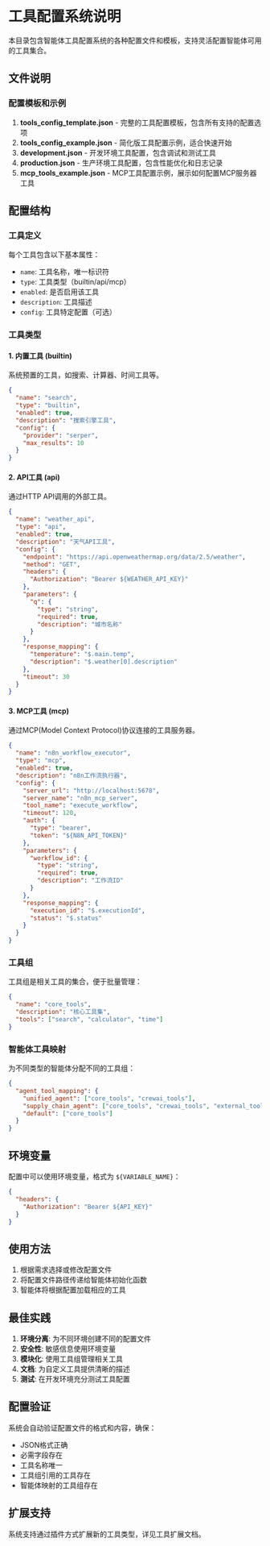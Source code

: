 # 工具配置系统说明

本目录包含智能体工具配置系统的各种配置文件和模板，支持灵活配置智能体可用的工具集合。

## 文件说明

### 配置模板和示例

1. **tools_config_template.json** - 完整的工具配置模板，包含所有支持的配置选项
2. **tools_config_example.json** - 简化版工具配置示例，适合快速开始
3. **development.json** - 开发环境工具配置，包含调试和测试工具
4. **production.json** - 生产环境工具配置，包含性能优化和日志记录
5. **mcp_tools_example.json** - MCP工具配置示例，展示如何配置MCP服务器工具

## 配置结构

### 工具定义

每个工具包含以下基本属性：

- `name`: 工具名称，唯一标识符
- `type`: 工具类型（builtin/api/mcp）
- `enabled`: 是否启用该工具
- `description`: 工具描述
- `config`: 工具特定配置（可选）

### 工具类型

#### 1. 内置工具 (builtin)

系统预置的工具，如搜索、计算器、时间工具等。

```json
{
  "name": "search",
  "type": "builtin",
  "enabled": true,
  "description": "搜索引擎工具",
  "config": {
    "provider": "serper",
    "max_results": 10
  }
}
```

#### 2. API工具 (api)

通过HTTP API调用的外部工具。

```json
{
  "name": "weather_api",
  "type": "api",
  "enabled": true,
  "description": "天气API工具",
  "config": {
    "endpoint": "https://api.openweathermap.org/data/2.5/weather",
    "method": "GET",
    "headers": {
      "Authorization": "Bearer ${WEATHER_API_KEY}"
    },
    "parameters": {
      "q": {
        "type": "string",
        "required": true,
        "description": "城市名称"
      }
    },
    "response_mapping": {
      "temperature": "$.main.temp",
      "description": "$.weather[0].description"
    },
    "timeout": 30
  }
}
```

#### 3. MCP工具 (mcp)

通过MCP(Model Context Protocol)协议连接的工具服务器。

```json
{
  "name": "n8n_workflow_executor",
  "type": "mcp",
  "enabled": true,
  "description": "n8n工作流执行器",
  "config": {
    "server_url": "http://localhost:5678",
    "server_name": "n8n_mcp_server",
    "tool_name": "execute_workflow",
    "timeout": 120,
    "auth": {
      "type": "bearer",
      "token": "${N8N_API_TOKEN}"
    },
    "parameters": {
      "workflow_id": {
        "type": "string",
        "required": true,
        "description": "工作流ID"
      }
    },
    "response_mapping": {
      "execution_id": "$.executionId",
      "status": "$.status"
    }
  }
}
```

### 工具组

工具组是相关工具的集合，便于批量管理：

```json
{
  "name": "core_tools",
  "description": "核心工具集",
  "tools": ["search", "calculator", "time"]
}
```

### 智能体工具映射

为不同类型的智能体分配不同的工具组：

```json
{
  "agent_tool_mapping": {
    "unified_agent": ["core_tools", "crewai_tools"],
    "supply_chain_agent": ["core_tools", "crewai_tools", "external_tools"],
    "default": ["core_tools"]
  }
}
```

## 环境变量

配置中可以使用环境变量，格式为 `${VARIABLE_NAME}`：

```json
{
  "headers": {
    "Authorization": "Bearer ${API_KEY}"
  }
}
```

## 使用方法

1. 根据需求选择或修改配置文件
2. 将配置文件路径传递给智能体初始化函数
3. 智能体将根据配置加载相应的工具

## 最佳实践

1. **环境分离**: 为不同环境创建不同的配置文件
2. **安全性**: 敏感信息使用环境变量
3. **模块化**: 使用工具组管理相关工具
4. **文档**: 为自定义工具提供清晰的描述
5. **测试**: 在开发环境充分测试工具配置

## 配置验证

系统会自动验证配置文件的格式和内容，确保：

- JSON格式正确
- 必需字段存在
- 工具名称唯一
- 工具组引用的工具存在
- 智能体映射的工具组存在

## 扩展支持

系统支持通过插件方式扩展新的工具类型，详见工具扩展文档。